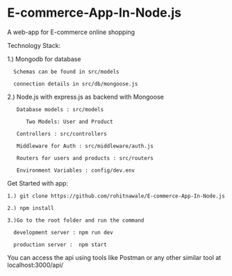 # E-commerce-App-In-Node.js

A web-app for E-commerce online shopping


Technology Stack:

  1.) Mongodb for database
  
      Schemas can be found in src/models
      
      connection details in src/db/mongoose.js
      
      
  2.) Node.js with express.js as backend with Mongoose
  
       Database models : src/models
        
          Two Models: User and Product
          
       Controllers : src/controllers
       
       Middleware for Auth : src/middleware/auth.js
       
       Routers for users and products : src/routers
       
       Environment Variables : config/dev.env
       
       
 Get Started with app:
 
    1.) git clone https://github.com/rohitnawale/E-commerce-App-In-Node.js
 
    2.) npm install
 
    3.)Go to the root folder and run the command
    
      development server : npm run dev
      
      production server :  npm start
      
      
 You can access the api using tools like Postman or any other similar tool at localhost:3000/api/
      
